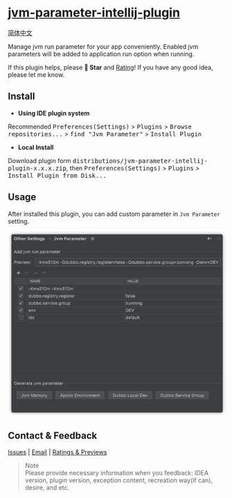 # [jvm-parameter-intellij-plugin](https://plugins.jetbrains.com/plugin/13204-jvm-parameter)

[简体中文](./README.zh_CN.md)

Manage jvm run parameter for your app conveniently. Enabled jvm parameters will be added to application run option when running.

If this plugin helps, please **🌟 Star** and [Rating](https://plugins.jetbrains.com/plugin/13204-jvm-parameter/reviews)! If you have any good idea, please let me know.


## Install
- **Using IDE plugin system**

Recommended <kbd>Preferences(Settings)</kbd> > <kbd>Plugins</kbd> > <kbd>Browse repositories...</kbd> > <kbd>find "Jvm Parameter"</kbd> > <kbd>Install Plugin</kbd>

- **Local Install**

Download plugin form <kbd>distributions/jvm-parameter-intellij-plugin-x.x.x.zip</kbd>, then <kbd>Preferences(Settings)</kbd> > <kbd>Plugins</kbd> > <kbd>Install Plugin from Disk...</kbd>

## Usage
After installed this plugin, you can add custom parameter in `Jvm Parameter` setting.

![setting](./images/setting.png)


## Contact & Feedback
[Issues](https://github.com/huzunrong/jvm-parameter-intellij-plugin/issues) | [Email](mailto:huzunrong@foxmail.com) | [Ratings & Previews](https://plugins.jetbrains.com/plugin/13204-jvm-parameter/reviews)

> Note  
> Please provide necessary information when you feedback: IDEA version, plugin version, exception content, recreation way(if can), desire, and etc.

